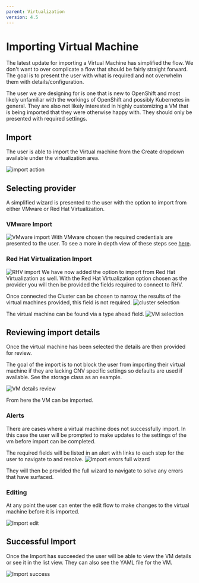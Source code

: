 ```yaml
---
parent: Virtualization
version: 4.5
---
```


# Importing Virtual Machine
The latest update for importing a Virtual Machine has simplified the flow.
We don't want to over complicate a flow that should be fairly straight forward. The goal is to present the user with what is required and not overwhelm them with details/configuration.

The user we are designing for is one that is new to OpenShift and most likely unfamiliar with the workings of OpenShift and possibly Kubernetes in general. They are also not likely interested in highly customizing a VM that is being imported that they were otherwise happy with. They should only be presented with required settings.

## Import
The user is able to import the Virtual machine from the Create dropdown available under the virtualization area.

![import action](img/import-1.png)

## Selecting provider
A simplified wizard is presented to the user with the option to import from either VMware or Red Hat Virtualization.

### VMware Import
![VMware import](img/import-2.png)
With VMware chosen the required credentials are presented to the user. To see a more in depth view of these steps see [here](designs/virtualization/4.3/create-vm/wizard-import/).

### Red Hat Virtualization Import
![RHV import](img/import-3.png)
We have now added the option to import from Red Hat Virtualization as well. With the Red Hat Virtualization option chosen as the provider you will then be provided the fields required to connect to RHV.

Once connected the Cluster can be chosen to narrow the results of the virtual machines provided, this field is not required.
![cluster selection](img/import-4.png)

The virtual machine can be found via a type ahead field.
![VM selection](img/import-5.png)

## Reviewing import details

Once the virtual machine has been selected the details are then provided for review.

The goal of the import is to not block the user from importing their virtual machine if they are lacking CNV specific settings so defaults are used if available. See the storage class as an example.

![VM details review](img/import-6.png)

From here the VM can be imported.

### Alerts

There are cases where a virtual machine does not successfully import. In this case the user will be prompted to make updates to the settings of the vm before import can be completed.

The required fields will be listed in an alert with links to each step for the user to navigate to and resolve.
![Import errors full wizard](img/import-8.png)

They will then be provided the full wizard to navigate to solve any errors that have surfaced.



### Editing

At any point the user can enter the edit flow to make changes to the virtual machine before it is imported.

![Import edit](img/import-9.png)


## Successful Import

Once the Import has succeeded the user will be able to view the VM details or see it in the list view. They can also see the YAML file for the VM.

![Import success](img/import-10.png)




